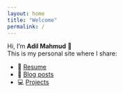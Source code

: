 ```yaml
---
layout: home
title: "Welcome"
permalink: /
---
```


Hi, I’m **Adil Mahmud** 👋  
This is my personal site where I share:

- 📄 [Resume](/resume/)
- 📝 [Blog posts](/)
- 💻 [Projects](/projects/)
